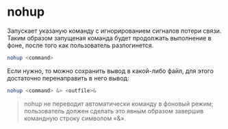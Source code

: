 # nohup

Запускает указаную команду с игнорированием сигналов потери связи. Таким образом запущеная команда будет продолжать выполнение в фоне, после того как пользователь разлогинется. 

```bash
nohup <command>
```

Если нужно, то можно сохранить вывод в какой-либо файл, для этого достаточно перенаправить в него вывод:

```bash
nohup <command> &> <outfile>&
```
>nohup не переводит автоматически команду в фоновый режим; пользователь должен сделать это явным образом завершив командную строку символом «&». 